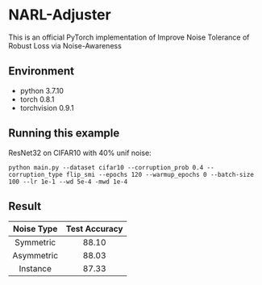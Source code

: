 # NARL-Adjuster
This is an official PyTorch implementation of Improve Noise Tolerance of Robust Loss via Noise-Awareness
## Environment
* python 3.7.10
* torch 0.8.1
* torchvision 0.9.1
## Running this example
ResNet32 on CIFAR10 with 40% unif noise:
```
python main.py --dataset cifar10 --corruption_prob 0.4 --corruption_type flip_smi --epochs 120 --warmup_epochs 0 --batch-size 100 --lr 1e-1 --wd 5e-4 -mwd 1e-4
```
## Result

| Noise Type | Test Accuracy |
| :----: | :----: |
| Symmetric | 88.10 |
| Asymmetric | 88.03 |
| Instance | 87.33 |
